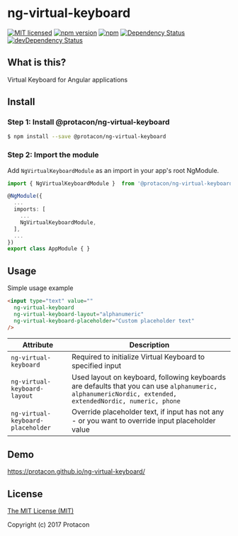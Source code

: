 # ng-virtual-keyboard
[![MIT licensed](https://img.shields.io/badge/license-MIT-blue.svg)](LICENSE)
[![npm version](https://badge.fury.io/js/%40protacon%2Fng-virtual-keyboard.svg)](https://badge.fury.io/js/%40protacon%2Fng-virtual-keyboard)
[![npm](https://img.shields.io/npm/dm/@protacon/ng-virtual-keyboard.svg)](https://www.npmjs.com/package/@protacon/ng-virtual-keyboard)
[![Dependency Status](https://david-dm.org/protacon/ng-virtual-keyboard.svg)](https://david-dm.org/protacon/ng-virtual-keyboard)
[![devDependency Status](https://david-dm.org/protacon/ng-virtual-keyboard/dev-status.svg)](https://david-dm.org/protacon/ng-virtual-keyboard#info=devDependencies)

## What is this?
Virtual Keyboard for Angular applications

## Install
### Step 1: Install @protacon/ng-virtual-keyboard
```bash
$ npm install --save @protacon/ng-virtual-keyboard
```

### Step 2: Import the module
Add `NgVirtualKeyboardModule` as an import in your app's root NgModule.
```typescript
import { NgVirtualKeyboardModule }  from '@protacon/ng-virtual-keyboard';

@NgModule({
  ...
  imports: [
    ...
    NgVirtualKeyboardModule,
  ],
  ...
})
export class AppModule { }
```

## Usage
Simple usage example
```html
<input type="text" value=""
  ng-virtual-keyboard
  ng-virtual-keyboard-layout="alphanumeric"
  ng-virtual-keyboard-placeholder="Custom placeholder text"
/>
```

| Attribute | Description |
| --- | --- |
| `ng-virtual-keyboard`             | Required to initialize Virtual Keyboard to specified input |
| `ng-virtual-keyboard-layout`      | Used layout on keyboard, following keyboards are defaults that you can use `alphanumeric, alphanumericNordic, extended, extendedNordic, numeric, phone` |
| `ng-virtual-keyboard-placeholder` | Override placeholder text, if input has not any - or you want to override input placeholder value |

## Demo
https://protacon.github.io/ng-virtual-keyboard/

## License
[The MIT License (MIT)](LICENSE)

Copyright (c) 2017 Protacon
